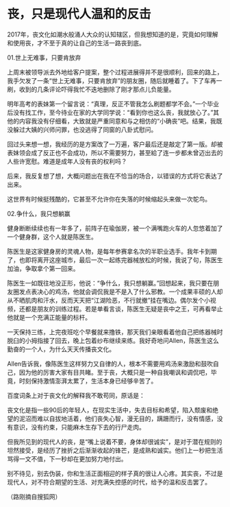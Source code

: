 # 丧，只是现代人温和的反击

2017年，丧文化如潮水般涌人大众的认知辖区，但我想知道的是，究竟如何理解和使用丧，才不至于真的让自己的生活一路丧到底。 

01.世上无难事，只要肯放弃 

上周末被领导派去外地给客户提案，整个过程进展得并不是很顺利，回来的路上，我手欠发了一条“世上无难事，只要肯放弃”的朋友圈，随后就睡着了。下了车再一刷，收到的几条评论吓得我忙不迭地删除了刚才那点儿负能量。 

明年高考的表妹第一个留言说：“真理，反正不管我怎么刷题都学不会。”一个毕业后没有找工作，至今待业在家的大学同学说：“看到你也这么丧，我就放心了。”其他的内容我没有仔细看，大致就是严重同意和与之相仿的“小确丧”吧。结果，我既没躲过大姨的兴师问罪，也没逃得了同窗的八卦式慰问。 

回过头来想一想，我经历的是方案改了一万遍，客户最后还是敲定了第一版。却被表妹领会成了反正也不会成功，所以不需要努力，甚至給了连一步都未曾迈出去的人些许宽慰。难道是成年人没有丧的权利吗？ 

后来，我反复想了想，大概问题出在我在不恰当的场合，以错误的方式将它表达了出来。 

这世界有时候挺残酷的，它甚至不允许你在失落的时候缩起头来做一次鸵鸟。 

02.争什么，我只想躺赢 

健身断断续续也有一年多了，前阵子在瑜伽房，被一个满嘴跑火车的人忽悠着加了一个健身群，这个人就是陈医生。 

陈医生是这家健身房的灵魂人物，是每年参赛拿名次的半职业选手。我年卡到期了，也即将离开这座城市，最后一次一起练完器械放松的时候，我说了句，陈医生加油，争取拿个第一回来。 

陈医生一如既往地没正形，他说：“争什么，我只想躺赢。”回想起来，我只要在朋友圈发点表决心的鸡汤，他就会调侃我是不是入了什么邪教。一个成果丰硕的人却从不晒肌肉和汗水，反而天天把“江湖险恶，不行就撤”挂在嘴边。偶尔发个小视频，还都是朋友的训练过程。若是单看言谈，陈医生无疑是丧中之王，可再看举止他就是一个充满正能量的标杆。 

一天保持三练，上完夜班吃个早餐就来撸铁，那天我们亲眼看着他自己把练器械时脱臼的小拇指接了回去，晚上包着纱布继续来练。我好奇地问Allen，陈医生这么勤奋的一个人，为什么天天传播丧文化。 

Allen告诉我，像陈医生这样努力又自律的人，根本不需要用鸡汤来激励和鼓吹自己，因为他的厉害大家有目共睹。至于丧，大概只是一种自我嘲讽和调侃吧，毕竟，时刻保持激情澎湃太累了，生活本身已经够辛苦了。 

百度词条上对于丧文化的解释我不敢苟同，原话是： 

丧文化是指一些90后的年轻人，在现实生活中，失去目标和希望，陷入颓废和绝望的泥沼而难以自拔地活着，他们丧失心智，漫无目的，蹒跚而行，没有情感，没有意识，没有约束，只能麻木生存下去的行尸走肉。 

但我所见到的现代人的丧，是“嘴上说着不要，身体却很诚实”，是对于潜在规则的坦然接受，是经历了挫折之后渐渐收起的锋芒，是成熟和诚实。他们上一秒把生活骂得一文不值，下一秒却在更加努力地付出。 

别不待见，别去伪装，你和生活正面相迎的样子真的很让人心疼。其实丧，不过是现代人，对不符合期望的生活、对充满失控感的时代，给予的温和反击罢了。 

（路刚摘自搜狐网）